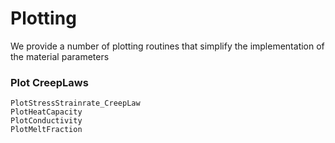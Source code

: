 # Plotting

We provide a number of plotting routines that simplify the implementation of the material parameters

### Plot CreepLaws 

```@docs
PlotStressStrainrate_CreepLaw
PlotHeatCapacity
PlotConductivity
PlotMeltFraction
```
